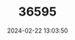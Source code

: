 ---
title: "36595"
category: "Abarema acreana"
draft: false
date: 2024-02-22 13:03:50
languages:
  Portuguese: ["Ingá-fava"]
---